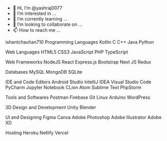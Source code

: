 - 👋 Hi, I’m @yashraj0077
- 👀 I’m interested in ...
- 🌱 I’m currently learning ...
- 💞️ I’m looking to collaborate on ...
- 📫 How to reach me ...

ishantchauhan710
Programming Languages
Kotlin C C++ Java Python

Web Languages
HTML5 CSS3 JavaScript PHP TypeScript

Web Frameworks
NodeJS React Express.js Bootstrap Next JS Redux

Databases
MySQL MongoDB SQLite

IDE and Code Editors
Android Studio IntelliJ IDEA Visual Studio Code PyCharm Jupyter Notebook CLion Atom Sublime Text PhpStorm

Tools and Softwares
Postman Firebase Git Linux Arduino WordPress

3D Design and Development
Unity Blender

UI and Designing
Figma Canva Adobe Photoshop Adobe Illustrator Adobe XD

Hosting
Heroku Netlify Vercel

<!---
yashraj0077/yashraj0077 is a ✨ special ✨ repository because its `README.md` (this file) appears on your GitHub profile.
You can click the Preview link to take a look at your changes.
--->
